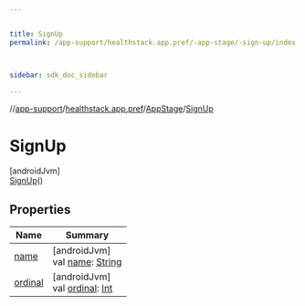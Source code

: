 ```yaml
---


title: SignUp
permalink: /app-support/healthstack.app.pref/-app-stage/-sign-up/index.html



sidebar: sdk_doc_sidebar

---
```



//[app-support](/app-support.html)/[healthstack.app.pref](../../index.html)/[AppStage](../index.html)/[SignUp](index.html)



# SignUp



[androidJvm]\
[SignUp](index.html)()



## Properties


| Name | Summary |
|---|---|
| [name](../-onboarding/index.html#-372974862%2FProperties%2F-1544593023) | [androidJvm]<br>val [name](../-onboarding/index.html#-372974862%2FProperties%2F-1544593023): [String](https://kotlinlang.org/api/latest/jvm/stdlib/kotlin/-string/index.html) |
| [ordinal](../-onboarding/index.html#-739389684%2FProperties%2F-1544593023) | [androidJvm]<br>val [ordinal](../-onboarding/index.html#-739389684%2FProperties%2F-1544593023): [Int](https://kotlinlang.org/api/latest/jvm/stdlib/kotlin/-int/index.html) |



